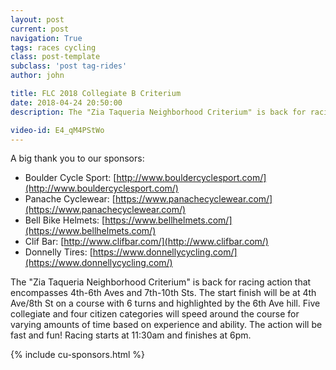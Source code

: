 ```yaml
---
layout: post
current: post
navigation: True
tags: races cycling
class: post-template
subclass: 'post tag-rides'
author: john

title: FLC 2018 Collegiate B Criterium
date: 2018-04-24 20:50:00
description: The "Zia Taqueria Neighborhood Criterium" is back for racing action that encompasses 4th-6th Aves and 7th-10th Sts. The start finish will be at 4th Ave/8th St on a course with 6 turns and highlighted by the 6th Ave hill. Five collegiate and four citizen categories will speed around the course for varying amounts of time based on experience and ability. The action will be fast and fun! Racing starts at 11:30am and finishes at 6pm.

video-id: E4_qM4PStWo
---
```


A big thank you to our sponsors:
- Boulder Cycle Sport: [http://www.bouldercyclesport.com/](http://www.bouldercyclesport.com/)
- Panache Cyclewear: [https://www.panachecyclewear.com/](https://www.panachecyclewear.com/)
- Bell Bike Helmets: [https://www.bellhelmets.com/](https://www.bellhelmets.com/)
- Clif Bar: [http://www.clifbar.com/](http://www.clifbar.com/)
- Donnelly Tires: [https://www.donnellycycling.com/](https://www.donnellycycling.com/)

The "Zia Taqueria Neighborhood Criterium" is back for racing action that encompasses 4th-6th Aves and 7th-10th Sts. The start finish will be at 4th Ave/8th St on a course with 6 turns and highlighted by the 6th Ave hill. Five collegiate and four citizen categories will speed around the course for varying amounts of time based on experience and ability. The action will be fast and fun! Racing starts at 11:30am and finishes at 6pm.

{% include cu-sponsors.html %}
